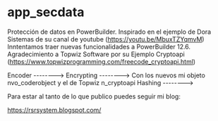 # app_secdata
Protección de datos en PowerBuilder.
Inspirado en el ejemplo de Dora Sistemas de su canal de youtube (https://youtu.be/MbuxTZYqmvM)
Inntentamos traer nuevas funcionalidades a PowerBuilder 12.6.
Agradecimiento a Topwiz Software por su Ejemplo Cryptoapi (https://www.topwizprogramming.com/freecode_cryptoapi.html)

Encoder     -------->
Encrypting  --------> Con los nuevos mi objeto nvo_coderobject y el de Topwiz n_cryptoapi
Hashing     -------->

Para estar al tanto de lo que publico puedes seguir mi blog:

https://rsrsystem.blogspot.com/
